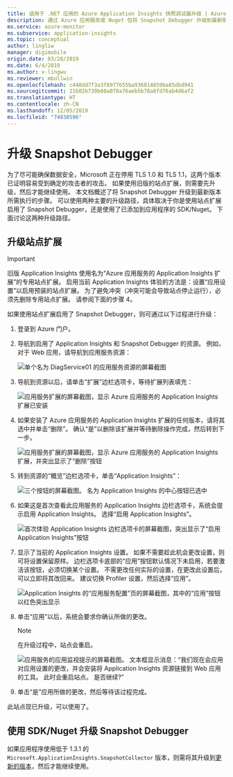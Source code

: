 ```yaml
---
title: 适用于 .NET 应用的 Azure Application Insights 快照调试器升级 | Azure Docs
description: 通过 Azure 应用服务或 Nuget 包将 Snapshot Debugger 升级到最新版本
ms.service: azure-monitor
ms.subservice: application-insights
ms.topic: conceptual
author: lingliw
manager: digimobile
origin.date: 03/28/2019
ms.date: 6/4/2019
ms.author: v-lingwu
ms.reviewer: mbullwin
ms.openlocfilehash: c448dd7f3a3f8977655ba936814859ba85dbd941
ms.sourcegitcommit: 21b02b730b00a078a76aeb5b78a8fd76ab4d6af2
ms.translationtype: HT
ms.contentlocale: zh-CN
ms.lasthandoff: 12/05/2019
ms.locfileid: "74838596"
---
```

# <a name="upgrading-the-snapshot-debugger"></a>升级 Snapshot Debugger

为了尽可能确保数据安全，Microsoft 正在停用 TLS 1.0 和 TLS 1.1，这两个版本已证明容易受到确定的攻击者的攻击。 如果使用旧版的站点扩展，则需要先升级，然后才能继续使用。 本文档概述了将 Snapshot Debugger 升级到最新版本所需执行的步骤。 可以使用两种主要的升级路径，具体取决于你是使用站点扩展启用了 Snapshot Debugger，还是使用了已添加到应用程序的 SDK/Nuget。 下面讨论这两种升级路径。 

## <a name="upgrading-the-site-extension"></a>升级站点扩展

> [!IMPORTANT]
> 旧版 Application Insights 使用名为“Azure 应用服务的 Application Insights 扩展”的专用站点扩展。  启用当前 Application Insights 体验的方法是：设置“应用设置”以启用预装的站点扩展。
> 为了避免冲突（冲突可能会导致站点停止运行），必须先删除专用站点扩展。 请参阅下面的步骤 4。

如果使用站点扩展启用了 Snapshot Debugger，则可通过以下过程进行升级：

1. 登录到 Azure 门户。
2. 导航到启用了 Application Insights 和 Snapshot Debugger 的资源。 例如，对于 Web 应用，请导航到应用服务资源：

   ![单个名为 DiagService01 的应用服务资源的屏幕截图](./media/snapshot-debugger-upgrade/app-service-resource.png)

3. 导航到资源以后，请单击“扩展”边栏选项卡，等待扩展列表填充：

   ![应用服务扩展的屏幕截图，显示 Azure 应用服务的 Application Insights 扩展已安装](./media/snapshot-debugger-upgrade/application-insights-site-extension-to-be-deleted.png)

4. 如果安装了 Azure 应用服务的 Application Insights 扩展的任何版本，请将其选中并单击“删除”。  确认“是”以删除该扩展并等待删除操作完成，然后转到下一步。 

   ![应用服务扩展的屏幕截图，显示 Azure 应用服务的 Application Insights 扩展，并突出显示了“删除”按钮](./media/snapshot-debugger-upgrade/application-insights-site-extension-delete.png)

5. 转到资源的“概览”边栏选项卡，单击“Application Insights”：

   ![三个按钮的屏幕截图。 名为 Application Insights 的中心按钮已选中](./media/snapshot-debugger-upgrade/application-insights-button.png)

6. 如果这是首次查看此应用服务的 Application Insights 边栏选项卡，系统会提示启用 Application Insights。 选择“启用 Application Insights”。 
 
   ![首次体验 Application Insights 边栏选项卡的屏幕截图，突出显示了“启用 Application Insights”按钮](./media/snapshot-debugger-upgrade/turn-on-application-insights.png)

7. 显示了当前的 Application Insights 设置。 如果不需要趁此机会更改设置，则可将设置保留原样。 边栏选项卡底部的“应用”按钮默认情况下未启用，若要激活该按钮，必须切换某个设置。  不需更改任何实际的设置，在更改此设置后，可以立即将其改回来。 建议切换 Profiler 设置，然后选择“应用”。 

   ![Application Insights 的“应用服务配置”页的屏幕截图，其中的“应用”按钮以红色突出显示](./media/snapshot-debugger-upgrade/view-application-insights-data.png)

8. 单击“应用”以后，系统会要求你确认所做的更改。 

    > [!NOTE]
    > 在升级过程中，站点会重启。

   ![应用服务的应用监视提示的屏幕截图。 文本框显示消息：“我们现在会应用对应用设置的更改，并会安装将 Application Insights 资源链接到 Web 应用的工具。 此时会重启站点。 是否继续?”](./media/snapshot-debugger-upgrade/apply-monitoring-settings.png)

9. 单击“是”应用所做的更改，然后等待该过程完成。 

此站点现已升级，可以使用了。

## <a name="upgrading-snapshot-debugger-using-sdknuget"></a>使用 SDK/Nuget 升级 Snapshot Debugger

如果应用程序使用低于 1.3.1 的 `Microsoft.ApplicationInsights.SnapshotCollector` 版本，则需将其升级到[更新的版本](https://www.nuget.org/packages/Microsoft.ApplicationInsights.SnapshotCollector)，然后才能继续使用。




